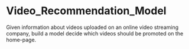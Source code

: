 # Video_Recommendation_Model
Given information about videos uploaded on an online video streaming company, build a model decide which videos should be promoted on the home-page. 


